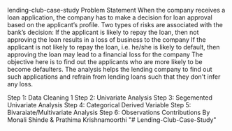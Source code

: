 lending-club-case-study
Problem Statement
When the company receives a loan application, the company has to make a decision for loan approval based on the applicant’s profile. Two types of risks are associated with the bank’s decision: If the applicant is likely to repay the loan, then not approving the loan results in a loss of business to the company If the applicant is not likely to repay the loan, i.e. he/she is likely to default, then approving the loan may lead to a financial loss for the company The objective here is to find out the applicants who are more likely to be become defaulters. The analysis helps the lending company to find out such applications and refrain from lending loans such that they don't infer any loss.

Step 1: Data Cleaning 1
Step 2: Univariate Analysis
Step 3: Segemented Univariate Analysis
Step 4: Categorical Derived Variable
Step 5: Bivaraiate/Multivariate Analysis
Step 6: Observations
Contributions By
Monali Shinde & Prathima Krishnamoorthi "# Lending-Club-Case-Study" 
